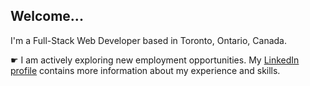 ## Welcome...

I'm a Full-Stack Web Developer based in Toronto, Ontario, Canada. 

&#9755; I am actively exploring new employment opportunities. My [LinkedIn 
profile](https://www.linkedin.com/in/garyesmith/) contains more information about my experience and skills.
